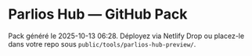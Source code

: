 # Parlios Hub — GitHub Pack

Pack généré le 2025-10-13 06:28. Déployez via Netlify Drop ou placez-le dans votre repo sous `public/tools/parlios-hub-preview/`.
